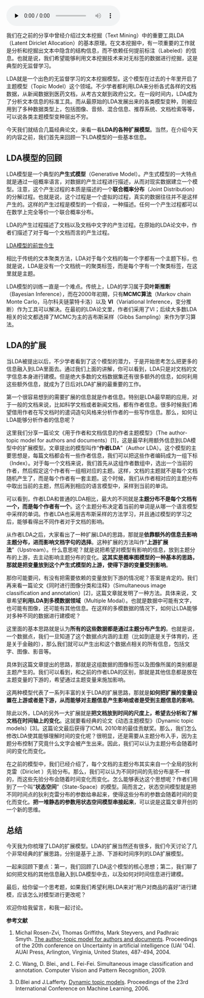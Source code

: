 <audio id="audio" title="098 | LDA变种模型知多少" controls="" preload="none"><source id="mp3" src="https://static001.geekbang.org/resource/audio/fb/11/fbec4fb9f5b4e3f0454bda00bcf8c811.mp3"></audio>

我们在之前的分享中曾经介绍过文本挖掘（Text Mining）中的重要工具LDA（Latent Diriclet Allocation）的基本原理。在文本挖掘中，有一项重要的工作就是分析和挖掘出文本中隐含的结构信息，而不依赖任何提前标注（Labeled）的信息。也就是说，我们希望能够利用文本挖掘技术来对无标签的数据进行挖掘，这是典型的无监督学习。

LDA就是一个出色的无监督学习的文本挖掘模型。这个模型在过去的十年里开启了主题模型（Topic Model）这个领域。不少学者都利用LDA来分析各式各样的文档数据，从新闻数据到医药文档，从考古文献到政府公文。在一段时间内，LDA成为了分析文本信息的标准工具。而从最原始的LDA发展出来的各类模型变种，则被应用到了多种数据类型上，包括图像、音频、混合信息、推荐系统、文档检索等等，可以说各类主题模型变种层出不穷。

今天我们就结合几篇经典论文，来看一看**LDA的各种扩展模型**。当然，在介绍今天的内容之前，我们首先来回顾一下LDA模型的一些基本信息。

## LDA模型的回顾

LDA模型是一个典型的**产生式模型**（Generative Model）。产生式模型的一大特点就是通过一组概率语言，对数据的产生过程进行描述，从而对现实数据建立一个模型。注意，这个产生过程的本质是描述的一个**联合概率分布**（Joint Distribution）的分解过程。也就是说，这个过程是一个虚拟的过程，真实的数据往往并不是这样产生的。这样的产生过程是模型的一个假设，一种描述。任何一个产生过程都可以在数学上完全等价一个联合概率分布。

LDA的产生过程描述了文档以及文档中文字的产生过程。在原始的LDA论文中，作者们描述了对于每一个文档而言的产生过程。

[LDA模型的前世今生](https://time.geekbang.org/column/article/376)

相比于传统的文本聚类方法，LDA对于每个文档的每一个字都有一个主题下标，也就是说，LDA是没有一个文档统一的聚类标签，而是每个字有一个聚类标签，在这里就是主题。

LDA模型的训练一直是一个难点。传统上，LDA的学习属于**贝叶斯推断**（Bayesian Inference），而在2000年初期，只有**MCMC算法**（Markov chain Monte Carlo，马尔科夫链蒙特卡洛）以及 **VI**（Variational Inference，变分推断）作为工具可以解决。在最初的LDA论文里，作者们采用了VI；后续大多数LDA相关的论文都选择了MCMC为主的吉布斯采样（Gibbs Sampling）来作为学习算法。

## LDA的扩展

当LDA被提出以后，不少学者看到了这个模型的潜力，于是开始思考怎么把更多的信息融入到LDA里面去。通过我们上面的讲解，你可以看到，LDA只是对文档的文字信息本身进行建模。但是绝大多数的文档数据集还有很多额外的信息，如何利用这些额外信息，就成为了日后对LDA扩展的最重要的工作。

第一个很容易想到的需要扩展的信息就是作者信息。特别是LDA最早期的应用，对于一般的文档来说，比如科学文档或者新闻文档，都有作者信息。很多时候我们希望借用作者在写文档时的遣词造句风格来分析作者的一些写作信息。那么，如何让LDA能够分析作者的信息呢？

这里我们分享一篇论文《用于作者和文档信息的作者主题模型》（The author-topic model for authors and documents）[1]，这是最早利用额外信息到LDA模型中的扩展模型。文章提出的模型叫作“**作者LDA**”（Author LDA）。这个模型的主要思想是，每篇文档都会有一些作者信息，我们可以把这些作者编码成为一组下标（Index）。对于每一个文档来说，我们首先从这组作者数组中，选出一个当前的作者，然后假定这个作者有一组相对应的主题。这样，文档的主题就不是每个文档随机产生了，而是每个作者有一套主题。这个时候，我们从作者相对应的主题分布中取出当前的主题，然后再到相应的语言模型中，采样到当前的单词。

可以看到，作者LDA和普通的LDA相比，最大的不同就是**主题分布不是每个文档有一个，而是每个作者有一个**。这个主题分布决定着当前的单词是从哪一个语言模型中采样的单词。作者LDA也采用吉布斯采样的方法学习，并且通过模型的学习之后，能够看得出不同作者对于文档的影响。

从作者LDA之后，大家看出了一种扩展LDA的思路，那就是**依靠额外的信息去影响主题分布，进而影响文档字句的选择**。这种扩展的方法叫作“**上游扩展法**”（Upstream）。什么意思呢？就是说把希望对模型有影响的信息，放到主题分布的上游，去主动影响主题分布的变化。**这其实是概率图模型的一种基本的思路，那就是把变量放到这个产生式模型的上游，使得下游的变量受到影响**。

那你可能要问，有没有把需要依赖的变量放到下游的情况呢？答案是肯定的。我们再来看一篇论文《同时进行图像分类和注释》（Simultaneous image classification and annotation）[2]，这篇文章就发明了一种方法。具体来说，文章希望**利用LDA到多模数据领域**（Multiple Modal）。也就是数据中可能有文字，也可能有图像，还可能有其他信息。在这样的多模数据的情况下，如何让LDA能够对多种不同的数据进行建模呢？

这里面的基本思路就是认为**所有的这些数据都是通过主题分布产生的**。也就是说，一个数据点，我们一旦知道了这个数据点内涵的主题（比如到底是关于体育的，还是关于金融的），那么我们就可以产生出和这个数据点相关的所有信息，包括文字、图像、影音等。

具体到这篇文章提出的思路，那就是这组数据的图像标签以及图像所属的类别都是主题产生的。我们可以看到，和之前的作者LDA的区别，那就是其他信息都是放在主题变量的下游的，希望通过主题变量来施加影响。

这两种模型代表了一系列丰富的关于LDA的扩展思路，那就是**如何把扩展的变量设置在上游或者是下游，从而能够对主题信息产生影响或者是受到主题信息的影响**。

除此以外，LDA的另外一大扩展就是**把文档放到时间的尺度上，希望去分析和了解文档在时间轴上的变化**。这就要看经典的论文《动态主题模型》（Dynamic topic models）[3]。这篇论文最后获得了ICML 2010年的最佳贡献奖。那么，我们怎么修改LDA使其能够理解时间的变化呢？很明显，还是需要从主题分布入手，因为主题分布控制了究竟什么文字会被产生出来。因此，我们可以认为主题分布会随着时间的变化而变化。

在之前的模型中，我们已经介绍了，每个文档的主题分布其实来自一个全局的狄利克雷（Diriclet ）先验分布。那么，我们可以认为不同时间的先验分布是不一样的，而这些先验分布会随着时间变化而变化。怎么能够表达这个思想呢？作者们用到了一个叫“**状态空间**”（State-Space）的模型。简而言之，状态空间模型就是把不同时间点的狄利克雷分布的参数给串起来，使得这些分布的参数会随着时间的变化而变化。**把一堆静态的参数用状态空间模型串接起来**，可以说是这篇文章开创的一个新的思维。

## 总结

今天我为你梳理了LDA的扩展模型。LDA的扩展当然还有很多，我们今天讨论了几个非常经典的扩展思路，分别是基于上游、下游和时间序列的LDA扩展模型。

一起来回顾下要点：第一，我们回顾了LDA这个模型的核心思想；第二，我们聊了如何把文档的其他信息融入到LDA模型中去，以及如何对时间信息进行建模。

最后，给你留一个思考题，如果我们希望利用LDA来对“用户对商品的喜好”进行建模，应该怎么对模型进行更改呢？

欢迎你给我留言，和我一起讨论。

**参考文献**

1. Michal Rosen-Zvi, Thomas Griffiths, Mark Steyvers, and Padhraic Smyth. [The author-topic model for authors and documents](https://mimno.infosci.cornell.edu/info6150/readings/398.pdf). Proceedings of the 20th conference on Uncertainty in artificial intelligence (UAI '04). AUAI Press, Arlington, Virginia, United States, 487-494, 2004.

2. C. Wang, D. Blei., and L. Fei-Fei. Simultaneous image classification and annotation. Computer Vision and Pattern Recognition, 2009.

3. D.Blei and J.Lafferty. [Dynamic topic models](https://mimno.infosci.cornell.edu/info6150/readings/dynamic_topic_models.pdf). Proceedings of the 23rd International Conference on Machine Learning, 2006.


